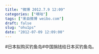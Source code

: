 ```yaml
---
title: "微博 2012.7.9 12:09"
categories: ["嘀咕"]
tags: ["来自微博 weibo.com"]
draft: false
slug: "ohu1ps"
date: "2012-07-09 12:09:00"
---
```


<p>#日本拟购买钓鱼岛#中国捐钱给日本买钓鱼岛。 ​​​​</p>
